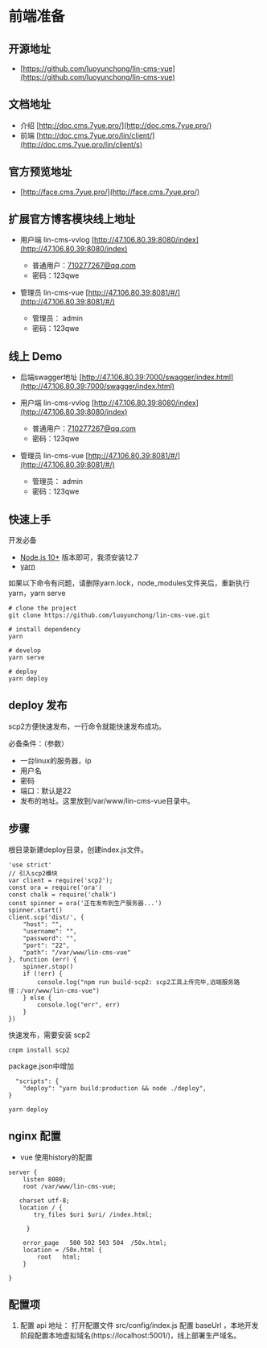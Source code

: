 
# 前端准备

## 开源地址

- [https://github.com/luoyunchong/lin-cms-vue](https://github.com/luoyunchong/lin-cms-vue)

## 文档地址
- 介绍 [http://doc.cms.7yue.pro/](http://doc.cms.7yue.pro/)
- 前端 [http://doc.cms.7yue.pro/lin/client/](http://doc.cms.7yue.pro/lin/client/s)

## 官方预览地址

- [http://face.cms.7yue.pro/](http://face.cms.7yue.pro/)

## 扩展官方博客模块线上地址 
- 用户端 lin-cms-vvlog [http://47.106.80.39:8080/index](http://47.106.80.39:8080/index) 
  - 普通用户：710277267@qq.com
  - 密码：123qwe

- 管理员 lin-cms-vue [http://47.106.80.39:8081/#/](http://47.106.80.39:8081/#/)
  - 管理员： admin
  - 密码：123qwe

## 线上 Demo
- 后端swagger地址 [http://47.106.80.39:7000/swagger/index.html](http://47.106.80.39:7000/swagger/index.html)
- 用户端 lin-cms-vvlog [http://47.106.80.39:8080/index](http://47.106.80.39:8080/index) 
  - 普通用户：710277267@qq.com
  - 密码：123qwe

- 管理员 lin-cms-vue [http://47.106.80.39:8081/#/](http://47.106.80.39:8081/#/)
  - 管理员： admin
  - 密码：123qwe

## 快速上手

开发必备

- [Node.js 10+](https://nodejs.org/en/) 版本即可，我须安装12.7
- [yarn](https://yarnpkg.com/zh-Hant/docs/install#windows-stable)

如果以下命令有问题，请删除yarn.lock，node_modules文件夹后，重新执行yarn，yarn serve
```
# clone the project
git clone https://github.com/luoyunchong/lin-cms-vue.git

# install dependency
yarn

# develop
yarn serve

# deploy
yarn deploy
```

## deploy 发布
scp2方便快速发布，一行命令就能快速发布成功。

必备条件：（参数）
- 一台linux的服务器，ip
- 用户名
- 密码
- 端口：默认是22
- 发布的地址。这里放到/var/www/lin-cms-vue目录中。

## 步骤
根目录新建deploy目录，创建index.js文件。

```
'use strict'
// 引入scp2模块
var client = require('scp2');
const ora = require('ora')
const chalk = require('chalk')
const spinner = ora('正在发布到生产服务器...')
spinner.start()
client.scp('dist/', {
    "host": "",
    "username": "",
    "password": "",
    "port": "22",
    "path": "/var/www/lin-cms-vue"
}, function (err) {
    spinner.stop()
    if (!err) {
        console.log("npm run build-scp2: scp2工具上传完毕,远端服务路径：/var/www/lin-cms-vue")
    } else {
        console.log("err", err)
    }
})
```

快速发布，需要安装 scp2
```
cnpm install scp2
```
package.json中增加

```
  "scripts": {
    "deploy": "yarn build:production && node ./deploy",
}
```


```
yarn deploy
```

## nginx 配置
- vue 使用history的配置
```
server {
    listen 8080;
    root /var/www/lin-cms-vue;

   charset utf-8;
   location / {
       try_files $uri $uri/ /index.html; 

     }
        
    error_page   500 502 503 504  /50x.html;
    location = /50x.html {
        root   html;
    }

}
```


## 配置项

1. 配置 api 地址： 打开配置文件 src/config/index.js 配置 baseUrl ，本地开发阶段配置本地虚拟域名(https://localhost:5001/)，线上部署生产域名。





